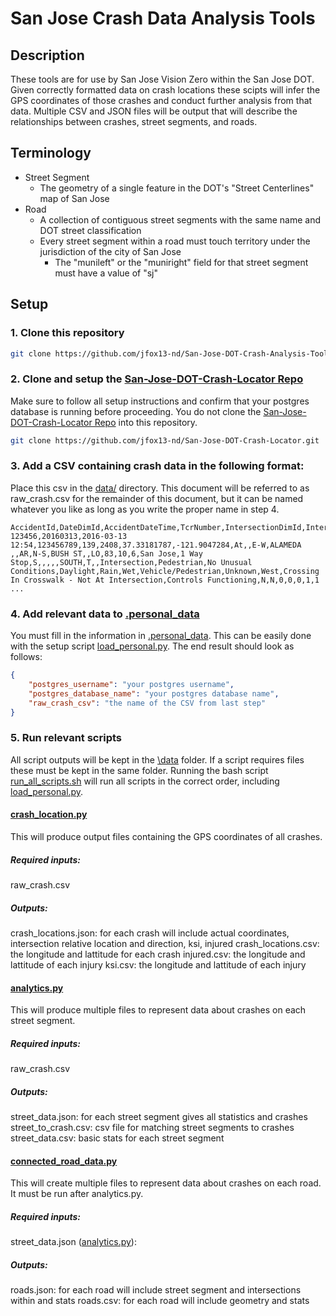 # San Jose Crash Data Analysis Tools

## Description
These tools are for use by San Jose Vision Zero within the San Jose DOT. Given correctly formatted data on crash locations these scipts will infer the GPS coordinates of those crashes and conduct further analysis from that data. Multiple CSV and JSON files will be output that will describe the relationships between crashes, street segments, and roads.

## Terminology
* Street Segment
    * The geometry of a single feature in the DOT's "Street Centerlines" map of San Jose
* Road
    * A collection of contiguous street segments with the same name and DOT street classification
    * Every street segment within a road must touch territory under the jurisdiction of the city of San Jose
        * The "munileft" or the "muniright" field for that street segment must have a value of "sj"

## Setup

### 1. Clone this repository
```bash
git clone https://github.com/jfox13-nd/San-Jose-DOT-Crash-Analysis-Tools.git
```

### 2. Clone and setup the [San-Jose-DOT-Crash-Locator Repo](https://github.com/jfox13-nd/San-Jose-DOT-Crash-Locator)
Make sure to follow all setup instructions and confirm that your postgres database is running before proceeding.
You do not clone the [San-Jose-DOT-Crash-Locator Repo](https://github.com/jfox13-nd/San-Jose-DOT-Crash-Locator) into this repository.
```bash
git clone https://github.com/jfox13-nd/San-Jose-DOT-Crash-Locator.git
```

### 3. Add a CSV containing crash data in the following format:
Place this csv in the [data/](https://github.com/jfox13-nd/San-Jose-DOT-Crash-Analysis-Tools/tree/production/data) directory.
This document will be referred to as raw_crash.csv for the remainder of this document, but it can be named whatever you like as long as you write the proper name in step 4.
```CSV
AccidentId,DateDimId,AccidentDateTime,TcrNumber,IntersectionDimId,IntersectionId,Latitude,Longitude,Vehicle_Dir,Distance,AStreetPrefixDirection,AStreetNameAndSuffix,AStreetSuffixDirection,AStreetType,BStreetPrefixDirection,BStreetNameAndSuffix,BStreetSuffixDirection,BStreetType,MapPage,MapQuadrant,CouncilDistrict,Jurisdiction,TrafficControlType,ATIntersection,BTIntersection,A1WayIntersection,B1WayIntersection,Shop,IntersectionDirection,IntersectionType,SniDistrict,Int_Type,Vehicle_Involved_With,Road_Cond,Light_Cond,Weather,Road_Surface,Collision_Type,Prim_Collision_Factor,Ped_Dir,Ped_Action,Traffic_Control,CityDamageFlag,ShortFormFlag,FatalInjuries,MajorInjuries,ModerateInjuries,MinorInjuries,ESRI_OID
123456,20160313,2016-03-13 12:54,123456789,139,2408,37.33181787,-121.9047284,At,,E-W,ALAMEDA ,,AR,N-S,BUSH ST,,LO,83,10,6,San Jose,1 Way Stop,S,,,,,SOUTH,T,,Intersection,Pedestrian,No Unusual Conditions,Daylight,Rain,Wet,Vehicle/Pedestrian,Unknown,West,Crossing In Crosswalk - Not At Intersection,Controls Functioning,N,N,0,0,0,1,1
...
```

### 4. Add relevant data to [.personal_data](https://github.com/jfox13-nd/San-Jose-DOT-Crash-Analysis-Tools/blob/production/.personal_data)
You must fill in the information in [.personal_data](https://github.com/jfox13-nd/San-Jose-DOT-Crash-Analysis-Tools/blob/production/.personal_data). This can be easily done with the setup script [load_personal.py](https://github.com/jfox13-nd/San-Jose-DOT-Crash-Analysis-Tools/blob/production/load_personal.py). The end result should look as follows:
```JSON
{
    "postgres_username": "your postgres username",
    "postgres_database_name": "your postgres database name",
    "raw_crash_csv": "the name of the CSV from last step"
}
```

### 5. Run relevant scripts
All script outputs will be kept in the [\data](https://github.com/jfox13-nd/San-Jose-DOT-Crash-Analysis-Tools/tree/production/data) folder. If a script requires files these must be kept in the same folder.
Running the bash script [run_all_scripts.sh](https://github.com/jfox13-nd/San-Jose-DOT-Crash-Analysis-Tools/blob/production/run_all_scripts.sh) will run all scripts in the correct order, including [load_personal.py](https://github.com/jfox13-nd/San-Jose-DOT-Crash-Analysis-Tools/blob/production/load_personal.py).

#### [crash_location.py](https://github.com/jfox13-nd/San-Jose-DOT-Crash-Analysis-Tools/blob/production/crash_location.py)
This will produce output files containing the GPS coordinates of all crashes.

##### Required inputs:
raw_crash.csv

##### Outputs:
crash_locations.json: for each crash will include actual coordinates, intersection relative location and direction, ksi, injured
crash_locations.csv: the longitude and lattitude for each crash
injured.csv: the longitude and lattitude of each injury
ksi.csv: the longitude and lattitude of each injury

#### [analytics.py](https://github.com/jfox13-nd/San-Jose-DOT-Crash-Analysis-Tools/blob/production/analytics.py)
This will produce multiple files to represent data about crashes on each street segment.

##### Required inputs:
raw_crash.csv

##### Outputs:
street_data.json: for each street segment gives all statistics and crashes
street_to_crash.csv: csv file for matching street segments to crashes
street_data.csv: basic stats for each street segment

#### [connected_road_data.py](https://github.com/jfox13-nd/San-Jose-DOT-Crash-Analysis-Tools/blob/production/connected_road_data.py)
This will create multiple files to represent data about crashes on each road. It must be run after analytics.py.

##### Required inputs:
street_data.json ([analytics.py](https://github.com/jfox13-nd/San-Jose-DOT-Crash-Analysis-Tools/blob/production/analytics.py)):

##### Outputs:
roads.json: for each road will include street segment and intersections within and stats
roads.csv: for each road will include geometry and stats
